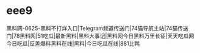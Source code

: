 # eee9
黑料网-0625-黑料不打烊入口|Telegram频道传送门|74猫导航主站|74猫传送门|78黑料网|51吃瓜|最新黑料|黑料大事记|黑料网今日黑料万里长征|天天吃瓜网今日吃瓜|反差爆料黑料在线|黑料|今日吃瓜在线|881比鸭
